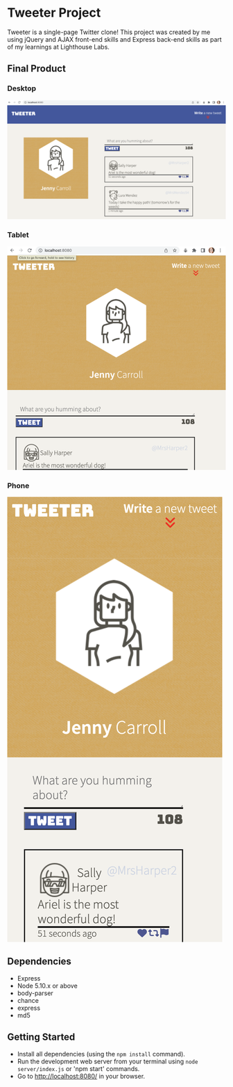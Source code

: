 # Tweeter Project

Tweeter is a single-page Twitter clone! This project was created by me using jQuery and AJAX front-end skills and Express back-end skills as part of my learnings at Lighthouse Labs.

## Final Product

### Desktop

![screenshot of app on desktop](https://github.com/JennyCarroll/tweeter/blob/main/docs/desktop.png?raw=true)

### Tablet

![screenshot of app on tablet](https://github.com/JennyCarroll/tweeter/blob/main/docs/tablet.png?raw=true)

### Phone

![screenshot of app on phone](https://github.com/JennyCarroll/tweeter/blob/main/docs/phone.png?raw=true)

## Dependencies

- Express
- Node 5.10.x or above
- body-parser
- chance
- express
- md5

## Getting Started

- Install all dependencies (using the `npm install` command).
- Run the development web server from your terminal using `node server/index.js` or 'npm start' commands.
- Go to <http://localhost:8080/> in your browser.
